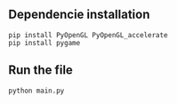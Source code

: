 ## Dependencie installation
```
pip install PyOpenGL PyOpenGL_accelerate
pip install pygame
```

## Run the file
```
python main.py
```
